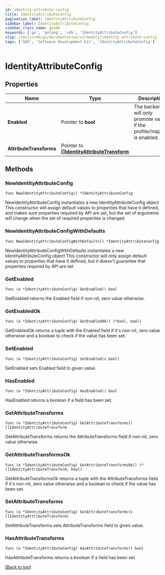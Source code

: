 ```yaml
---
id: identity-attribute-config
title: IdentityAttributeConfig
pagination_label: IdentityAttributeConfig
sidebar_label: IdentityAttributeConfig
sidebar_class_name: gosdk
keywords: ['go', 'golang', 'sdk', 'IdentityAttributeConfig'] 
slug: /tools/sdk/go/documentation/v3/models/identity-attribute-config
tags: ['SDK', 'Software Development Kit', 'IdentityAttributeConfig']
---
```


# IdentityAttributeConfig

## Properties

Name | Type | Description | Notes
------------ | ------------- | ------------- | -------------
**Enabled** | Pointer to **bool** | The backend will only promote values if the profile/mapping is enabled. | [optional] [default to false]
**AttributeTransforms** | Pointer to [**[]IdentityAttributeTransform**](IdentityAttributeTransform) |  | [optional] 

## Methods

### NewIdentityAttributeConfig

`func NewIdentityAttributeConfig() *IdentityAttributeConfig`

NewIdentityAttributeConfig instantiates a new IdentityAttributeConfig object
This constructor will assign default values to properties that have it defined,
and makes sure properties required by API are set, but the set of arguments
will change when the set of required properties is changed

### NewIdentityAttributeConfigWithDefaults

`func NewIdentityAttributeConfigWithDefaults() *IdentityAttributeConfig`

NewIdentityAttributeConfigWithDefaults instantiates a new IdentityAttributeConfig object
This constructor will only assign default values to properties that have it defined,
but it doesn't guarantee that properties required by API are set

### GetEnabled

`func (o *IdentityAttributeConfig) GetEnabled() bool`

GetEnabled returns the Enabled field if non-nil, zero value otherwise.

### GetEnabledOk

`func (o *IdentityAttributeConfig) GetEnabledOk() (*bool, bool)`

GetEnabledOk returns a tuple with the Enabled field if it's non-nil, zero value otherwise
and a boolean to check if the value has been set.

### SetEnabled

`func (o *IdentityAttributeConfig) SetEnabled(v bool)`

SetEnabled sets Enabled field to given value.

### HasEnabled

`func (o *IdentityAttributeConfig) HasEnabled() bool`

HasEnabled returns a boolean if a field has been set.

### GetAttributeTransforms

`func (o *IdentityAttributeConfig) GetAttributeTransforms() []IdentityAttributeTransform`

GetAttributeTransforms returns the AttributeTransforms field if non-nil, zero value otherwise.

### GetAttributeTransformsOk

`func (o *IdentityAttributeConfig) GetAttributeTransformsOk() (*[]IdentityAttributeTransform, bool)`

GetAttributeTransformsOk returns a tuple with the AttributeTransforms field if it's non-nil, zero value otherwise
and a boolean to check if the value has been set.

### SetAttributeTransforms

`func (o *IdentityAttributeConfig) SetAttributeTransforms(v []IdentityAttributeTransform)`

SetAttributeTransforms sets AttributeTransforms field to given value.

### HasAttributeTransforms

`func (o *IdentityAttributeConfig) HasAttributeTransforms() bool`

HasAttributeTransforms returns a boolean if a field has been set.


[[Back to top]](#) 


